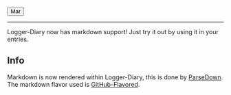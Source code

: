 <button>Mar</button>
<hr />
Logger-Diary now has markdown support! Just try it out by using it in your entries.

## Info
Markdown is now rendered within Logger-Diary, this is done by [ParseDown](https://parsedown.org/).
The markdown flavor used is [GitHub-Flavored](https://github.github.com/gfm/).